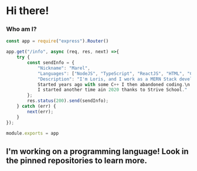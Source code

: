 <h1>Hi there!</h1>

<h3>Who am I?</h3> 

```js
const app = require("express").Router()

app.get("/info", async (req, res, next) =>{
	try {
		const sendInfo = {
			"Nickname": "Marel",
			"Languages": ["NodeJS", "TypeScript", "ReactJS", "HTML", "CSS", "Python"]
			"Description": "I'm Loris, and I work as a MERN Stack developer.\n
			Started years ago with some C++ I then abandoned coding.\n
			I started another time ain 2020 thanks to Strive School."
		};
		res.status(200).send(sendInfo);
	} catch (err) {
		next(err);
	}
});

module.exports = app
```
## I'm working on a programming language! Look in the pinned repositories to learn more.

